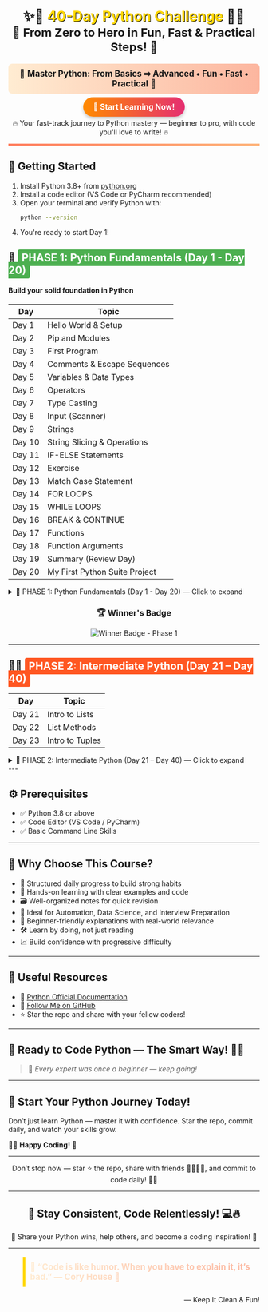 <h1 align="center">✨🐍 <span style="color:#FFD700; text-shadow: 1px 1px #000;">40-Day Python Challenge</span> 🐍✨<br><sub>🚀 From Zero to Hero in Fun, Fast & Practical Steps! 🚀</sub></h1>

<p align="center" style="font-size:1.2em; background: linear-gradient(to right, #ffecd2, #fcb69f); padding: 10px; border-radius: 8px;">
  🌈 <b>Master Python: From Basics ➡ Advanced • Fun • Fast • Practical</b> 🌈
</p>

<p align="center">
  <a href="#-start-your-python-journey-today" style="font-size:1.1em; background: linear-gradient(90deg, #ff8a00, #e52e71); padding:10px 20px; border-radius:50px; text-decoration:none; color:white; font-weight:bold; box-shadow: 0 4px 6px rgba(0,0,0,0.2);">
    🚀 Start Learning Now!
  </a>
</p>

<p align="center">
  🔥 Your fast-track journey to Python mastery — beginner to pro, with code you'll love to write! 🔥
</p>

<hr style="border: none; height: 4px; background: linear-gradient(to right, #ff7e5f, #feb47b);" />

## 🚀 Getting Started
1. Install Python 3.8+ from [python.org](https://www.python.org/downloads/)
2. Install a code editor (VS Code or PyCharm recommended)
3. Open your terminal and verify Python with:
   ```bash
   python --version
   ```
4. You're ready to start Day 1!

## 🔰 <span style="background:#4CAF50; color:white; padding:4px 8px; border-radius:4px;">PHASE 1: Python Fundamentals (Day 1 - Day 20)</span>  
#### Build your solid foundation in Python

| **Day** | **Topic** |
|---------|-----------|
| Day 1 | Hello World & Setup |
| Day 2 | Pip and Modules |
| Day 3 | First Program |
| Day 4 | Comments & Escape Sequences |
| Day 5 | Variables & Data Types |
| Day 6 | Operators |
| Day 7 | Type Casting |
| Day 8 | Input (Scanner) |
| Day 9 | Strings |
| Day 10 | String Slicing & Operations |
| Day 11 | IF-ELSE Statements |
| Day 12 | Exercise |
| Day 13 | Match Case Statement |
| Day 14 | FOR LOOPS |
| Day 15 | WHILE LOOPS |
| Day 16 | BREAK & CONTINUE |
| Day 17 | Functions |
| Day 18 | Function Arguments |
| Day 19 | Summary (Review Day) |
| Day 20 | My First Python Suite Project |

<details>
<summary>📘 PHASE 1: Python Fundamentals (Day 1 - Day 20) — Click to expand</summary>

- [x] **Day 1** — Hello World & Setup  
  📄 [Notes](https://github.com/vinayakmishra4/PYTHON-FROM-BASIC-TO-ADVANCE/blob/main/DAY-1-Hello_World-Setup/DAY-1.md)  
  💡 Skill: Learn to set up Python and write your first program.

- [x] **Day 2** — Pip and Modules  
  📄 [Notes](https://github.com/vinayakmishra4/PYTHON-FROM-BASIC-TO-ADVANCE/blob/main/DAY-2-Pip-Modules/DAY-2.md)  
  💻 [Code](https://github.com/vinayakmishra4/PYTHON-FROM-BASIC-TO-ADVANCE/blob/main/DAY-2-Pip-Modules/Pimod.py)  
  💡 Skill: Understand package management and module usage.

- [x] **Day 3** — First Program  
  📄 [Notes](https://github.com/vinayakmishra4/PYTHON-FROM-BASIC-TO-ADVANCE/blob/main/DAY-3-First_Program/DAY-3.md)  
  💻 [Code](https://github.com/vinayakmishra4/PYTHON-FROM-BASIC-TO-ADVANCE/blob/main/DAY-3-First_Program/FirstProgram.py)  
  💡 Skill: Write and run your first Python script.

- [x] **Day 4** — Comments & Escape Sequences  
  📄 [Notes](https://github.com/vinayakmishra4/PYTHON-FROM-BASIC-TO-ADVANCE/blob/main/DAY-4-Comments-Escaping-Sequnece-Character/DAY-4.md)  
  💻 [Code](https://github.com/vinayakmishra4/PYTHON-FROM-BASIC-TO-ADVANCE/blob/main/DAY-4-Comments-Escaping-Sequnece-Character/CoEsSe.py)  
  💡 Skill: Use comments and special characters in strings.

- [x] **Day 5** — Variables & Data Types  
  📄 [Notes](https://github.com/vinayakmishra4/PYTHON-FROM-BASIC-TO-ADVANCE/blob/main/DAY-5-Variables-Data-Types/DAY-5.md)  
  💻 [Code](https://github.com/vinayakmishra4/PYTHON-FROM-BASIC-TO-ADVANCE/blob/main/DAY-5-Variables-Data-Types/VarDa.py)  
  💡 Skill: Understand how to store and manipulate data.

- [x] **Day 6** — Operators  
  📄 [Notes](https://github.com/vinayakmishra4/PYTHON-FROM-BASIC-TO-ADVANCE/blob/main/DAY-6-EX-1/DAY-6.md)  
  💻 [Code](https://github.com/vinayakmishra4/PYTHON-FROM-BASIC-TO-ADVANCE/blob/main/DAY-6-EX-1/calc.py)  
  💡 Skill: Perform arithmetic and logical operations.

- [x] **Day 7** — Type Casting  
  📄 [Notes](https://github.com/vinayakmishra4/PYTHON-FROM-BASIC-TO-ADVANCE/blob/main/DAY-7-Type-Casting/DAY-7.md)  
  💻 [Code](https://github.com/vinayakmishra4/PYTHON-FROM-BASIC-TO-ADVANCE/blob/main/DAY-7-Type-Casting/typecasting.py)  
  💡 Skill: Convert data types explicitly.

- [x] **Day 8** — Input (Scanner)  
  📄 [Notes](https://github.com/vinayakmishra4/PYTHON-FROM-BASIC-TO-ADVANCE/blob/main/DAY-8-Input/DAY-8.md)  
  💻 [Code](https://github.com/vinayakmishra4/PYTHON-FROM-BASIC-TO-ADVANCE/blob/main/DAY-8-Input/Input.py)  
  💡 Skill: Read user input from the console.

- [x] **Day 9** — Strings  
  📄 [Notes](https://github.com/vinayakmishra4/PYTHON-FROM-BASIC-TO-ADVANCE/blob/main/DAY-9-Strings/DAY-9.md)  
  💻 [Code](https://github.com/vinayakmishra4/PYTHON-FROM-BASIC-TO-ADVANCE/blob/main/DAY-9-Strings/Str.py)  
  💡 Skill: Work with text data and string methods.

- [x] **Day 10** — String Slicing & Operations  
  📄 [Notes](https://github.com/vinayakmishra4/PYTHON-FROM-BASIC-TO-ADVANCE/blob/main/DAY-10-String-Operations/DAY-10.md)  
  💻 [Code](https://github.com/vinayakmishra4/PYTHON-FROM-BASIC-TO-ADVANCE/blob/main/DAY-10-String-Operations/Stringop.py)  
  💡 Skill: Extract and manipulate substrings.

- [x] **Day 11** — IF-ELSE Statements  
  📄 [Notes](https://github.com/vinayakmishra4/PYTHON-FROM-BASIC-TO-ADVANCE/blob/main/DAY-11-IF-ELSE-Statement/DAY-11.md)  
  💻 [Code](https://github.com/vinayakmishra4/PYTHON-FROM-BASIC-TO-ADVANCE/blob/main/DAY-11-IF-ELSE-Statement/if_else.py)  
  💡 Skill: Control flow with conditional branching.

- [x] **Day 12** — Exercise  
  💻 [Code](https://github.com/vinayakmishra4/PYTHON-FROM-BASIC-TO-ADVANCE/blob/main/DAY-12-EX-2/ex2.py)  
  💡 Skill: Practice with coding exercises.

- [x] **Day 13** — Match Case Statement  
  📄 [Notes](https://github.com/vinayakmishra4/PYTHON-FROM-BASIC-TO-ADVANCE/blob/main/DAY-13-Match-case/DAY-13.md)  
  💻 [Code](https://github.com/vinayakmishra4/PYTHON-FROM-BASIC-TO-ADVANCE/blob/main/DAY-13-Match-case/Matchingcase.py)  
  💡 Skill: Use pattern matching for cleaner code.

- [x] **Day 14** — FOR LOOPS  
  📄 [Notes](https://github.com/vinayakmishra4/PYTHON-FROM-BASIC-TO-ADVANCE/blob/main/DAY-14-FOR-LOOPS/DAY-14.md)  
  💻 [Code](https://github.com/vinayakmishra4/PYTHON-FROM-BASIC-TO-ADVANCE/blob/main/DAY-14-FOR-LOOPS/Table.py)  
  💡 Skill: Iterate over sequences efficiently.

- [x] **Day 15** — WHILE LOOPS  
  📄 [Notes](https://github.com/vinayakmishra4/PYTHON-FROM-BASIC-TO-ADVANCE/blob/main/DAY-15-While-Loop/DAY15.md)  
  💻 [Code](https://github.com/vinayakmishra4/PYTHON-FROM-BASIC-TO-ADVANCE/blob/main/DAY-15-While-Loop/Sum1to10.py)  
  💡 Skill: Loop with condition-based repetition.

- [x] **Day 16** — BREAK & CONTINUE  
  📄 [Notes](https://github.com/vinayakmishra4/PYTHON-FROM-BASIC-TO-ADVANCE/blob/main/DAY-16-Break-and-Continue-Statement/DAY-16.md)  
  💻 [Code](https://github.com/vinayakmishra4/PYTHON-FROM-BASIC-TO-ADVANCE/blob/main/DAY-16-Break-and-Continue-Statement/day16_break_continue.py)  
  💡 Skill: Control loop execution flow.

- [x] **Day 17** — Functions  
  📄 [Notes](https://github.com/vinayakmishra4/PYTHON-FROM-BASIC-TO-ADVANCE/blob/main/DAY-17-Functions/DAY17.md)  
  💻 [Code](https://github.com/vinayakmishra4/PYTHON-FROM-BASIC-TO-ADVANCE/blob/main/DAY-17-Functions/Primenumber.py)  
  💡 Skill: Define reusable code blocks.

- [x] **Day 18** — Function Arguments  
  📄 [Notes](https://github.com/vinayakmishra4/PYTHON-FROM-BASIC-TO-ADVANCE/blob/main/DAY-18-Functions-Aragumets/DAY-18.md)  
  💻 [Code](https://github.com/vinayakmishra4/PYTHON-FROM-BASIC-TO-ADVANCE/blob/main/DAY-18-Functions-Aragumets/Funcar.py)  
  💡 Skill: Pass data into functions effectively.

- [x] **Day 19** — Summary (Review Day)  
  📄 [Notes](https://github.com/vinayakmishra4/PYTHON-FROM-BASIC-TO-ADVANCE/blob/main/DAY-19-Summary-(Day1%20to%20Day%2019)/DAY-19.md#day-1--introduction-to-python)  
  💡 Skill: Review and consolidate learning.

- [x] **Day 20** — My First Python Suite Project  
  📄 [Notes](https://github.com/vinayakmishra4/Project-My-Python-Suite)  
  💡 Skill: Apply basics to build a mini CLI tool suite.


</details>
<div align="center" style="margin: 10px 0;">
  <h3>🏆 Winner's Badge</h3>
  <img src="https://img.shields.io/badge/Python%20Phase%201%20Complete%20🏆-brightgreen?style=for-the-badge" alt="Winner Badge - Phase 1">
</div>

---

## 🚀🔥 <span style="background:#FF5722; color:white; padding:4px 8px; border-radius:4px;">PHASE 2: Intermediate Python (Day 21 – Day 40)</span>  

| **Day** | **Topic** |
|---------|-----------|
| Day 21 | Intro to Lists |
| Day 22 | List Methods |
| Day 23 | Intro to Tuples |

<details>
<summary>📘 PHASE 2: Intermediate Python (Day 21 – Day 40) — Click to expand</summary>

- [x] **Day 21** — Understand Python lists, their syntax, and how to access elements  
  📄 [Notes](https://github.com/vinayakmishra4/PYTHON-FROM-BASIC-TO-ADVANCE/blob/main/DAY-21-Intro-to-List/DAY21.md)  
  💻 [Code](https://github.com/vinayakmishra4/PYTHON-FROM-BASIC-TO-ADVANCE/blob/main/DAY-21-Intro-to-List/IntroLi.py)  
  💡 Skill: Learn list basics and element access.

- [x] **Day 22** — Master common Python list methods for manipulating and accessing list data  
  📄 [Notes](https://github.com/vinayakmishra4/PYTHON-FROM-BASIC-TO-ADVANCE/blob/main/DAY-22-List-Methods/DAY-22.md)  
  💻 [Code](https://github.com/vinayakmishra4/PYTHON-FROM-BASIC-TO-ADVANCE/blob/main/DAY-22-List-Methods/Methodlist.py)  
  💡 Skill: Use list methods to modify and analyze lists.

- [x] **Day 23** — Intro to Tuples  
  📄 [Notes](https://github.com/vinayakmishra4/PYTHON-FROM-BASIC-TO-ADVANCE/blob/main/DAY-23-Tuples/DAT-23.md)  
  💻 [Code](https://github.com/vinayakmishra4/PYTHON-FROM-BASIC-TO-ADVANCE/blob/main/DAY-23-Tuples/TuplesIntro.py)  
  💡 Skill: Understand immutable sequences with tuples.

</details>
---

## ⚙️ **Prerequisites**

- ✅ Python 3.8 or above  
- ✅ Code Editor (VS Code / PyCharm)  
- ✅ Basic Command Line Skills  

---

## 🎯 **Why Choose This Course?**

- 📆 Structured daily progress to build strong habits  
- 🧠 Hands-on learning with clear examples and code  
- 🗃️ Well-organized notes for quick revision  
- 💼 Ideal for Automation, Data Science, and Interview Preparation  
- 🤝 Beginner-friendly explanations with real-world relevance  
- 🛠️ Learn by doing, not just reading  
- 📈 Build confidence with progressive difficulty  

---

## 🔗 **Useful Resources**

- 📘 [Python Official Documentation](https://docs.python.org/3/)  
- 🐙 [Follow Me on GitHub](https://github.com/vinayakmishra4)  
- ⭐️ Star the repo and share with your fellow coders!  

---

## 🏁 **Ready to Code Python — The Smart Way!** 💪🐍

> 💬 *Every expert was once a beginner — keep going!*  

---

## 🌱 **Start Your Python Journey Today!**

Don’t just learn Python — master it with confidence. Star the repo, commit daily, and watch your skills grow.

👨‍💻 **Happy Coding!** 🚀

---

<p align="center">
  Don’t stop now — star ⭐ the repo, share with friends 👨‍👩‍👧‍👦, and commit to code daily! 🧑‍💻
</p>

---

<h2 align="center">🎯 Stay Consistent, Code Relentlessly! 💻🔥</h2>

<p align="center">
  🚀 Share your Python wins, help others, and become a coding inspiration! 🌟
</p>

---

<blockquote style="font-size:1.2em; background:#f9f9f9; border-left:5px solid #FFD700; padding:10px; font-weight:bold; background: linear-gradient(to right, #ffecd2, #fcb69f); -webkit-background-clip: text; color: transparent;">
🌟 “Code is like humor. When you have to explain it, it’s bad.” — Cory House 🌟
</blockquote>
<p align="right">— Keep It Clean & Fun!</p>